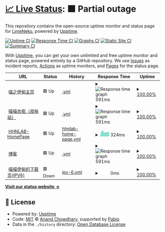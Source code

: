 # [📈 Live Status](https://demo.upptime.js.org): <!--live status--> **🟧 Partial outage**

This repository contains the open-source uptime monitor and status page for [LimeNeko](hhnlab.cn), powered by [Upptime](https://github.com/upptime/upptime).

[![Uptime CI](https://github.com/Fudujilm/upptime/workflows/Uptime%20CI/badge.svg)](https://github.com/Fudujilm/upptime/actions?query=workflow%3A%22Uptime+CI%22)
[![Response Time CI](https://github.com/Fudujilm/upptime/workflows/Response%20Time%20CI/badge.svg)](https://github.com/Fudujilm/upptime/actions?query=workflow%3A%22Response+Time+CI%22)
[![Graphs CI](https://github.com/Fudujilm/upptime/workflows/Graphs%20CI/badge.svg)](https://github.com/Fudujilm/upptime/actions?query=workflow%3A%22Graphs+CI%22)
[![Static Site CI](https://github.com/Fudujilm/upptime/workflows/Static%20Site%20CI/badge.svg)](https://github.com/Fudujilm/upptime/actions?query=workflow%3A%22Static+Site+CI%22)
[![Summary CI](https://github.com/Fudujilm/upptime/workflows/Summary%20CI/badge.svg)](https://github.com/Fudujilm/upptime/actions?query=workflow%3A%22Summary+CI%22)

With [Upptime](https://upptime.js.org), you can get your own unlimited and free uptime monitor and status page, powered entirely by a GitHub repository. We use [Issues](https://github.com/Fudujilm/upptime/issues) as incident reports, [Actions](https://github.com/Fudujilm/upptime/actions) as uptime monitors, and [Pages](https://demo.upptime.js.org) for the status page.

<!--start: status pages-->
<!-- This summary is generated by Upptime (https://github.com/upptime/upptime) -->
<!-- Do not edit this manually, your changes will be overwritten -->
<!-- prettier-ignore -->
| URL | Status | History | Response Time | Uptime |
| --- | ------ | ------- | ------------- | ------ |
| <img alt="" src="https://icons.duckduckgo.com/ip3/mzyd.work.ico" height="13"> [喵之伊甸主页](https://mzyd.work) | 🟩 Up | [.yml](https://github.com/FuDujilm/upptime/commits/HEAD/history/.yml) | <details><summary><img alt="Response time graph" src="./graphs//response-time-week.png" height="20"> 591ms</summary><br><a href="https://status.mzyd.work/history/"><img alt="Response time 970" src="https://img.shields.io/endpoint?url=https%3A%2F%2Fraw.githubusercontent.com%2FFuDujilm%2Fupptime%2FHEAD%2Fapi%2F%2Fresponse-time.json"></a><br><a href="https://status.mzyd.work/history/"><img alt="24-hour response time 534" src="https://img.shields.io/endpoint?url=https%3A%2F%2Fraw.githubusercontent.com%2FFuDujilm%2Fupptime%2FHEAD%2Fapi%2F%2Fresponse-time-day.json"></a><br><a href="https://status.mzyd.work/history/"><img alt="7-day response time 591" src="https://img.shields.io/endpoint?url=https%3A%2F%2Fraw.githubusercontent.com%2FFuDujilm%2Fupptime%2FHEAD%2Fapi%2F%2Fresponse-time-week.json"></a><br><a href="https://status.mzyd.work/history/"><img alt="30-day response time 803" src="https://img.shields.io/endpoint?url=https%3A%2F%2Fraw.githubusercontent.com%2FFuDujilm%2Fupptime%2FHEAD%2Fapi%2F%2Fresponse-time-month.json"></a><br><a href="https://status.mzyd.work/history/"><img alt="1-year response time 970" src="https://img.shields.io/endpoint?url=https%3A%2F%2Fraw.githubusercontent.com%2FFuDujilm%2Fupptime%2FHEAD%2Fapi%2F%2Fresponse-time-year.json"></a></details> | <details><summary><a href="https://status.mzyd.work/history/">100.00%</a></summary><a href="https://status.mzyd.work/history/"><img alt="All-time uptime 100.00%" src="https://img.shields.io/endpoint?url=https%3A%2F%2Fraw.githubusercontent.com%2FFuDujilm%2Fupptime%2FHEAD%2Fapi%2F%2Fuptime.json"></a><br><a href="https://status.mzyd.work/history/"><img alt="24-hour uptime 100.00%" src="https://img.shields.io/endpoint?url=https%3A%2F%2Fraw.githubusercontent.com%2FFuDujilm%2Fupptime%2FHEAD%2Fapi%2F%2Fuptime-day.json"></a><br><a href="https://status.mzyd.work/history/"><img alt="7-day uptime 100.00%" src="https://img.shields.io/endpoint?url=https%3A%2F%2Fraw.githubusercontent.com%2FFuDujilm%2Fupptime%2FHEAD%2Fapi%2F%2Fuptime-week.json"></a><br><a href="https://status.mzyd.work/history/"><img alt="30-day uptime 100.00%" src="https://img.shields.io/endpoint?url=https%3A%2F%2Fraw.githubusercontent.com%2FFuDujilm%2Fupptime%2FHEAD%2Fapi%2F%2Fuptime-month.json"></a><br><a href="https://status.mzyd.work/history/"><img alt="1-year uptime 100.00%" src="https://img.shields.io/endpoint?url=https%3A%2F%2Fraw.githubusercontent.com%2FFuDujilm%2Fupptime%2FHEAD%2Fapi%2F%2Fuptime-year.json"></a></details>
| <img alt="" src="https://icons.duckduckgo.com/ip3/skin.mzyd.work.ico" height="13"> [喵喵衣柜（皮肤站）](https://skin.mzyd.work) | 🟩 Up | [.yml](https://github.com/FuDujilm/upptime/commits/HEAD/history/.yml) | <details><summary><img alt="Response time graph" src="./graphs//response-time-week.png" height="20"> 591ms</summary><br><a href="https://status.mzyd.work/history/"><img alt="Response time 970" src="https://img.shields.io/endpoint?url=https%3A%2F%2Fraw.githubusercontent.com%2FFuDujilm%2Fupptime%2FHEAD%2Fapi%2F%2Fresponse-time.json"></a><br><a href="https://status.mzyd.work/history/"><img alt="24-hour response time 534" src="https://img.shields.io/endpoint?url=https%3A%2F%2Fraw.githubusercontent.com%2FFuDujilm%2Fupptime%2FHEAD%2Fapi%2F%2Fresponse-time-day.json"></a><br><a href="https://status.mzyd.work/history/"><img alt="7-day response time 591" src="https://img.shields.io/endpoint?url=https%3A%2F%2Fraw.githubusercontent.com%2FFuDujilm%2Fupptime%2FHEAD%2Fapi%2F%2Fresponse-time-week.json"></a><br><a href="https://status.mzyd.work/history/"><img alt="30-day response time 803" src="https://img.shields.io/endpoint?url=https%3A%2F%2Fraw.githubusercontent.com%2FFuDujilm%2Fupptime%2FHEAD%2Fapi%2F%2Fresponse-time-month.json"></a><br><a href="https://status.mzyd.work/history/"><img alt="1-year response time 970" src="https://img.shields.io/endpoint?url=https%3A%2F%2Fraw.githubusercontent.com%2FFuDujilm%2Fupptime%2FHEAD%2Fapi%2F%2Fresponse-time-year.json"></a></details> | <details><summary><a href="https://status.mzyd.work/history/">100.00%</a></summary><a href="https://status.mzyd.work/history/"><img alt="All-time uptime 100.00%" src="https://img.shields.io/endpoint?url=https%3A%2F%2Fraw.githubusercontent.com%2FFuDujilm%2Fupptime%2FHEAD%2Fapi%2F%2Fuptime.json"></a><br><a href="https://status.mzyd.work/history/"><img alt="24-hour uptime 100.00%" src="https://img.shields.io/endpoint?url=https%3A%2F%2Fraw.githubusercontent.com%2FFuDujilm%2Fupptime%2FHEAD%2Fapi%2F%2Fuptime-day.json"></a><br><a href="https://status.mzyd.work/history/"><img alt="7-day uptime 100.00%" src="https://img.shields.io/endpoint?url=https%3A%2F%2Fraw.githubusercontent.com%2FFuDujilm%2Fupptime%2FHEAD%2Fapi%2F%2Fuptime-week.json"></a><br><a href="https://status.mzyd.work/history/"><img alt="30-day uptime 100.00%" src="https://img.shields.io/endpoint?url=https%3A%2F%2Fraw.githubusercontent.com%2FFuDujilm%2Fupptime%2FHEAD%2Fapi%2F%2Fuptime-month.json"></a><br><a href="https://status.mzyd.work/history/"><img alt="1-year uptime 100.00%" src="https://img.shields.io/endpoint?url=https%3A%2F%2Fraw.githubusercontent.com%2FFuDujilm%2Fupptime%2FHEAD%2Fapi%2F%2Fuptime-year.json"></a></details>
| <img alt="" src="https://icons.duckduckgo.com/ip3/hhnlab.cn.ico" height="13"> [HHNLAB-HomePage](https://hhnlab.cn) | 🟩 Up | [hhnlab-home-page.yml](https://github.com/FuDujilm/upptime/commits/HEAD/history/hhnlab-home-page.yml) | <details><summary><img alt="Response time graph" src="./graphs/hhnlab-home-page/response-time-week.png" height="20"> 324ms</summary><br><a href="https://status.mzyd.work/history/hhnlab-home-page"><img alt="Response time 419" src="https://img.shields.io/endpoint?url=https%3A%2F%2Fraw.githubusercontent.com%2FFuDujilm%2Fupptime%2FHEAD%2Fapi%2Fhhnlab-home-page%2Fresponse-time.json"></a><br><a href="https://status.mzyd.work/history/hhnlab-home-page"><img alt="24-hour response time 303" src="https://img.shields.io/endpoint?url=https%3A%2F%2Fraw.githubusercontent.com%2FFuDujilm%2Fupptime%2FHEAD%2Fapi%2Fhhnlab-home-page%2Fresponse-time-day.json"></a><br><a href="https://status.mzyd.work/history/hhnlab-home-page"><img alt="7-day response time 324" src="https://img.shields.io/endpoint?url=https%3A%2F%2Fraw.githubusercontent.com%2FFuDujilm%2Fupptime%2FHEAD%2Fapi%2Fhhnlab-home-page%2Fresponse-time-week.json"></a><br><a href="https://status.mzyd.work/history/hhnlab-home-page"><img alt="30-day response time 344" src="https://img.shields.io/endpoint?url=https%3A%2F%2Fraw.githubusercontent.com%2FFuDujilm%2Fupptime%2FHEAD%2Fapi%2Fhhnlab-home-page%2Fresponse-time-month.json"></a><br><a href="https://status.mzyd.work/history/hhnlab-home-page"><img alt="1-year response time 419" src="https://img.shields.io/endpoint?url=https%3A%2F%2Fraw.githubusercontent.com%2FFuDujilm%2Fupptime%2FHEAD%2Fapi%2Fhhnlab-home-page%2Fresponse-time-year.json"></a></details> | <details><summary><a href="https://status.mzyd.work/history/hhnlab-home-page">100.00%</a></summary><a href="https://status.mzyd.work/history/hhnlab-home-page"><img alt="All-time uptime 100.00%" src="https://img.shields.io/endpoint?url=https%3A%2F%2Fraw.githubusercontent.com%2FFuDujilm%2Fupptime%2FHEAD%2Fapi%2Fhhnlab-home-page%2Fuptime.json"></a><br><a href="https://status.mzyd.work/history/hhnlab-home-page"><img alt="24-hour uptime 100.00%" src="https://img.shields.io/endpoint?url=https%3A%2F%2Fraw.githubusercontent.com%2FFuDujilm%2Fupptime%2FHEAD%2Fapi%2Fhhnlab-home-page%2Fuptime-day.json"></a><br><a href="https://status.mzyd.work/history/hhnlab-home-page"><img alt="7-day uptime 100.00%" src="https://img.shields.io/endpoint?url=https%3A%2F%2Fraw.githubusercontent.com%2FFuDujilm%2Fupptime%2FHEAD%2Fapi%2Fhhnlab-home-page%2Fuptime-week.json"></a><br><a href="https://status.mzyd.work/history/hhnlab-home-page"><img alt="30-day uptime 100.00%" src="https://img.shields.io/endpoint?url=https%3A%2F%2Fraw.githubusercontent.com%2FFuDujilm%2Fupptime%2FHEAD%2Fapi%2Fhhnlab-home-page%2Fuptime-month.json"></a><br><a href="https://status.mzyd.work/history/hhnlab-home-page"><img alt="1-year uptime 100.00%" src="https://img.shields.io/endpoint?url=https%3A%2F%2Fraw.githubusercontent.com%2FFuDujilm%2Fupptime%2FHEAD%2Fapi%2Fhhnlab-home-page%2Fuptime-year.json"></a></details>
| <img alt="" src="https://icons.duckduckgo.com/ip3/blog.mzyd.work.ico" height="13"> [博客](https://blog.mzyd.work) | 🟩 Up | [.yml](https://github.com/FuDujilm/upptime/commits/HEAD/history/.yml) | <details><summary><img alt="Response time graph" src="./graphs//response-time-week.png" height="20"> 591ms</summary><br><a href="https://status.mzyd.work/history/"><img alt="Response time 970" src="https://img.shields.io/endpoint?url=https%3A%2F%2Fraw.githubusercontent.com%2FFuDujilm%2Fupptime%2FHEAD%2Fapi%2F%2Fresponse-time.json"></a><br><a href="https://status.mzyd.work/history/"><img alt="24-hour response time 534" src="https://img.shields.io/endpoint?url=https%3A%2F%2Fraw.githubusercontent.com%2FFuDujilm%2Fupptime%2FHEAD%2Fapi%2F%2Fresponse-time-day.json"></a><br><a href="https://status.mzyd.work/history/"><img alt="7-day response time 591" src="https://img.shields.io/endpoint?url=https%3A%2F%2Fraw.githubusercontent.com%2FFuDujilm%2Fupptime%2FHEAD%2Fapi%2F%2Fresponse-time-week.json"></a><br><a href="https://status.mzyd.work/history/"><img alt="30-day response time 803" src="https://img.shields.io/endpoint?url=https%3A%2F%2Fraw.githubusercontent.com%2FFuDujilm%2Fupptime%2FHEAD%2Fapi%2F%2Fresponse-time-month.json"></a><br><a href="https://status.mzyd.work/history/"><img alt="1-year response time 970" src="https://img.shields.io/endpoint?url=https%3A%2F%2Fraw.githubusercontent.com%2FFuDujilm%2Fupptime%2FHEAD%2Fapi%2F%2Fresponse-time-year.json"></a></details> | <details><summary><a href="https://status.mzyd.work/history/">100.00%</a></summary><a href="https://status.mzyd.work/history/"><img alt="All-time uptime 100.00%" src="https://img.shields.io/endpoint?url=https%3A%2F%2Fraw.githubusercontent.com%2FFuDujilm%2Fupptime%2FHEAD%2Fapi%2F%2Fuptime.json"></a><br><a href="https://status.mzyd.work/history/"><img alt="24-hour uptime 100.00%" src="https://img.shields.io/endpoint?url=https%3A%2F%2Fraw.githubusercontent.com%2FFuDujilm%2Fupptime%2FHEAD%2Fapi%2F%2Fuptime-day.json"></a><br><a href="https://status.mzyd.work/history/"><img alt="7-day uptime 100.00%" src="https://img.shields.io/endpoint?url=https%3A%2F%2Fraw.githubusercontent.com%2FFuDujilm%2Fupptime%2FHEAD%2Fapi%2F%2Fuptime-week.json"></a><br><a href="https://status.mzyd.work/history/"><img alt="30-day uptime 100.00%" src="https://img.shields.io/endpoint?url=https%3A%2F%2Fraw.githubusercontent.com%2FFuDujilm%2Fupptime%2FHEAD%2Fapi%2F%2Fuptime-month.json"></a><br><a href="https://status.mzyd.work/history/"><img alt="1-year uptime 100.00%" src="https://img.shields.io/endpoint?url=https%3A%2F%2Fraw.githubusercontent.com%2FFuDujilm%2Fupptime%2FHEAD%2Fapi%2F%2Fuptime-year.json"></a></details>
| <img alt="" src="https://icons.duckduckgo.com/ip3/holab.hhnlab.cn.ico" height="13"> [喵喵伊甸的下载页(IPV6)](http://holab.hhnlab.cn/) | 🟥 Down | [ipv-6.yml](https://github.com/FuDujilm/upptime/commits/HEAD/history/ipv-6.yml) | <details><summary><img alt="Response time graph" src="./graphs/ipv-6/response-time-week.png" height="20"> 0ms</summary><br><a href="https://status.mzyd.work/history/ipv-6"><img alt="Response time 0" src="https://img.shields.io/endpoint?url=https%3A%2F%2Fraw.githubusercontent.com%2FFuDujilm%2Fupptime%2FHEAD%2Fapi%2Fipv-6%2Fresponse-time.json"></a><br><a href="https://status.mzyd.work/history/ipv-6"><img alt="24-hour response time 0" src="https://img.shields.io/endpoint?url=https%3A%2F%2Fraw.githubusercontent.com%2FFuDujilm%2Fupptime%2FHEAD%2Fapi%2Fipv-6%2Fresponse-time-day.json"></a><br><a href="https://status.mzyd.work/history/ipv-6"><img alt="7-day response time 0" src="https://img.shields.io/endpoint?url=https%3A%2F%2Fraw.githubusercontent.com%2FFuDujilm%2Fupptime%2FHEAD%2Fapi%2Fipv-6%2Fresponse-time-week.json"></a><br><a href="https://status.mzyd.work/history/ipv-6"><img alt="30-day response time 0" src="https://img.shields.io/endpoint?url=https%3A%2F%2Fraw.githubusercontent.com%2FFuDujilm%2Fupptime%2FHEAD%2Fapi%2Fipv-6%2Fresponse-time-month.json"></a><br><a href="https://status.mzyd.work/history/ipv-6"><img alt="1-year response time 0" src="https://img.shields.io/endpoint?url=https%3A%2F%2Fraw.githubusercontent.com%2FFuDujilm%2Fupptime%2FHEAD%2Fapi%2Fipv-6%2Fresponse-time-year.json"></a></details> | <details><summary><a href="https://status.mzyd.work/history/ipv-6">100.00%</a></summary><a href="https://status.mzyd.work/history/ipv-6"><img alt="All-time uptime 100.00%" src="https://img.shields.io/endpoint?url=https%3A%2F%2Fraw.githubusercontent.com%2FFuDujilm%2Fupptime%2FHEAD%2Fapi%2Fipv-6%2Fuptime.json"></a><br><a href="https://status.mzyd.work/history/ipv-6"><img alt="24-hour uptime 100.00%" src="https://img.shields.io/endpoint?url=https%3A%2F%2Fraw.githubusercontent.com%2FFuDujilm%2Fupptime%2FHEAD%2Fapi%2Fipv-6%2Fuptime-day.json"></a><br><a href="https://status.mzyd.work/history/ipv-6"><img alt="7-day uptime 100.00%" src="https://img.shields.io/endpoint?url=https%3A%2F%2Fraw.githubusercontent.com%2FFuDujilm%2Fupptime%2FHEAD%2Fapi%2Fipv-6%2Fuptime-week.json"></a><br><a href="https://status.mzyd.work/history/ipv-6"><img alt="30-day uptime 100.00%" src="https://img.shields.io/endpoint?url=https%3A%2F%2Fraw.githubusercontent.com%2FFuDujilm%2Fupptime%2FHEAD%2Fapi%2Fipv-6%2Fuptime-month.json"></a><br><a href="https://status.mzyd.work/history/ipv-6"><img alt="1-year uptime 100.00%" src="https://img.shields.io/endpoint?url=https%3A%2F%2Fraw.githubusercontent.com%2FFuDujilm%2Fupptime%2FHEAD%2Fapi%2Fipv-6%2Fuptime-year.json"></a></details>

<!--end: status pages-->

[**Visit our status website →**](https://demo.upptime.js.org)

## 📄 License

- Powered by: [Upptime](https://github.com/upptime/upptime)
- Code: [MIT](./LICENSE) © [Anand Chowdhary](https://anandchowdhary.com), supported by [Pabio](https://pabio.com)
- Data in the `./history` directory: [Open Database License](https://opendatacommons.org/licenses/odbl/1-0/)

